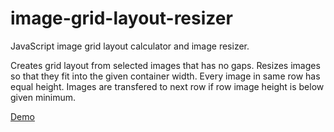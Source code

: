 image-grid-layout-resizer
=========================

JavaScript image grid layout calculator and image resizer.

Creates grid layout from selected images that has no gaps. Resizes images so that they fit into the given container width. Every image in same row has equal height. Images are transfered to next row if row image height is below given minimum.

[Demo](http://anttikekki.github.io/image-grid-layout-resizer/)
